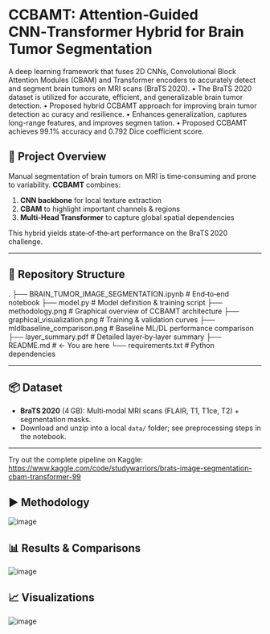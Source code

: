 # CCBAMT: Attention‑Guided CNN‑Transformer Hybrid for Brain Tumor Segmentation

A deep learning framework that fuses 2D CNNs, Convolutional Block Attention Modules (CBAM) and Transformer encoders to accurately detect and segment brain tumors on MRI scans (BraTS 2020).
• The BraTS 2020 dataset is utilized for accurate, efficient, and generalizable
 brain tumor detection.
 • Proposed hybrid CCBAMT approach for improving brain tumor detection ac
curacy and resilience.
 • Enhances generalization, captures long-range features, and improves segmen
tation.
 • Proposed CCBAMT achieves 99.1% accuracy and 0.792 Dice coefficient score.



## 🧠 Project Overview

Manual segmentation of brain tumors on MRI is time‑consuming and prone to variability. **CCBAMT** combines:

1. **CNN backbone** for local texture extraction  
2. **CBAM** to highlight important channels & regions  
3. **Multi‑Head Transformer** to capture global spatial dependencies  

This hybrid yields state‑of‑the‑art performance on the BraTS 2020 challenge.

---

## 📂 Repository Structure

.
├── BRAIN_TUMOR_IMAGE_SEGMENTATION.ipynb   # End‑to‑end notebook
├── model.py                               # Model definition & training script
├── methodology.png                        # Graphical overview of CCBAMT architecture
├── graphical_visualization.png            # Training & validation curves
├── mldlbaseline_comparison.png            # Baseline ML/DL performance comparison
├── layer_summary.pdf                      # Detailed layer‑by‑layer summary
├── README.md                              # ← You are here
└── requirements.txt                       # Python dependencies

---

## 📦 Dataset

- **BraTS 2020** (4 GB): Multi‑modal MRI scans (FLAIR, T1, T1ce, T2) + segmentation masks.  
- Download and unzip into a local `data/` folder; see preprocessing steps in the notebook.

---
Try out the complete pipeline on Kaggle:
https://www.kaggle.com/code/studywarriors/brats-image-segmentation-cbam-transformer-99

## ▶️ Methodology 

![image](https://github.com/user-attachments/assets/fb06ab28-1992-4764-b0da-924944f0325a)

## 📊 Results & Comparisons

![image](https://github.com/user-attachments/assets/50eba79e-fda3-47f5-b449-ea873ce6ab39)


## 📈 Visualizations

![image](https://github.com/user-attachments/assets/c1d6cf6b-0e54-47f9-af34-b37932b4e55a)
